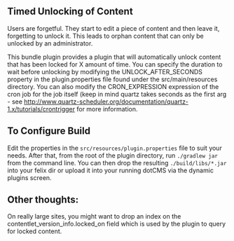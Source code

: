 ## Timed Unlocking of Content

Users are forgetful.  They start to edit a piece of content and then leave it, forgetting to unlock it.  This leads to orphan content that can only be unlocked by an administrator.

This bundle plugin provides a plugin that will automatically unlock content that has been locked for X amount of time.  You can specify the duration to wait before unlocking by modifying the UNLOCK_AFTER_SECONDS property in the plugin.properties file found under the src/main/resources directory.  You can also modify the CRON_EXPRESSION expression of the cron job for the job itself (keep in mind quartz takes seconds as the first arg - see 
http://www.quartz-scheduler.org/documentation/quartz-1.x/tutorials/crontrigger for more information.

## To Configure Build
Edit the properties in the `src/resources/plugin.properties` file to suit your needs. After that, from the root of the plugin directory, run `./gradlew jar` from the command line.  You can then drop the resulting `./build/libs/*.jar` into your felix dir or upload it into your running dotCMS via the dynamic plugins screen.

## Other thoughts:
On really large sites, you might want to drop an index on the contentlet_version_info.locked_on field which is used by the plugin to query for locked content.

